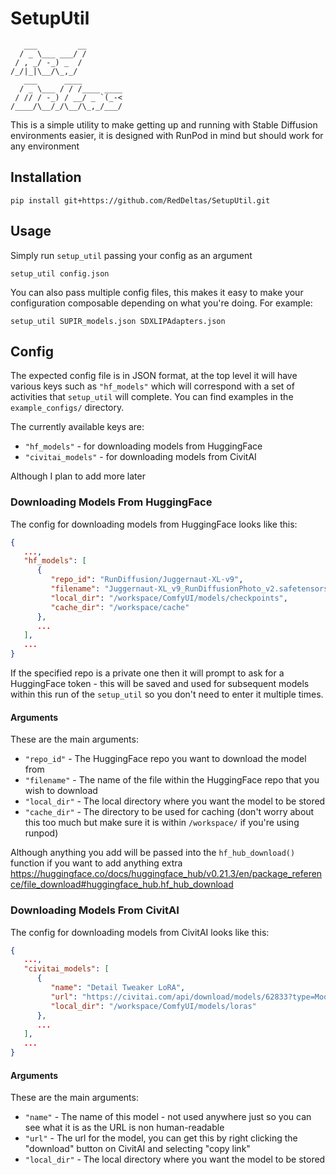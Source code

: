 # SetupUtil
```
   ___         __        
  / _ \___ ___/ /        
 / , _/ -_) _  /         
/_/|_|\__/\_,_/          
   ___      ____         
  / _ \___ / / /____ ____
 / // / -_) / __/ _ `(_-<
/____/\__/_/\__/\_,_/___/
```
This is a simple utility to make getting up and running with Stable Diffusion environments easier, it is designed with RunPod in mind but should work for any environment

## Installation
```
pip install git+https://github.com/RedDeltas/SetupUtil.git
```

## Usage
Simply run `setup_util` passing your config as an argument
```
setup_util config.json
```
You can also pass multiple config files, this makes it easy to make your configuration composable depending on what you're doing. For example:
```
setup_util SUPIR_models.json SDXLIPAdapters.json
```
## Config
The expected config file is in JSON format, at the top level it will have various keys such as `"hf_models"` which will correspond with a set of activities that `setup_util` will complete. You can find examples in the `example_configs/` directory.

The currently available keys are:
* `"hf_models"`      - for downloading models from HuggingFace
* `"civitai_models"` - for downloading models from CivitAI

Although I plan to add more later

### Downloading Models From HuggingFace
The config for downloading models from HuggingFace looks like this:
```json
{
   ...,
   "hf_models": [
      {
         "repo_id": "RunDiffusion/Juggernaut-XL-v9",
         "filename": "Juggernaut-XL_v9_RunDiffusionPhoto_v2.safetensors",
         "local_dir": "/workspace/ComfyUI/models/checkpoints",
         "cache_dir": "/workspace/cache"
      },
      ...
   ],
   ...
}
```
If the specified repo is a private one then it will prompt to ask for a HuggingFace token - this will be saved and used for subsequent models within this run of the `setup_util` so you don't need to enter it multiple times.

#### Arguments
These are the main arguments:
* `"repo_id"` - The HuggingFace repo you want to download the model from
* `"filename"` - The name of the file within the HuggingFace repo that you wish to download
* `"local_dir"` - The local directory where you want the model to be stored
* `"cache_dir"` - The directory to be used for caching (don't worry about this too much but make sure it is within `/workspace/` if you're using runpod)

Although anything you add will be passed into the `hf_hub_download()` function if you want to add anything extra https://huggingface.co/docs/huggingface_hub/v0.21.3/en/package_reference/file_download#huggingface_hub.hf_hub_download

### Downloading Models From CivitAI
The config for downloading models from CivitAI looks like this:
```json
{
   ...,
   "civitai_models": [
      {
         "name": "Detail Tweaker LoRA",
         "url": "https://civitai.com/api/download/models/62833?type=Model&format=SafeTensor",
         "local_dir": "/workspace/ComfyUI/models/loras"
      },
      ...
   ],
   ...
}
```
#### Arguments
These are the main arguments:
* `"name"` - The name of this model - not used anywhere just so you can see what it is as the URL is non human-readable
* `"url"` - The url for the model, you can get this by right clicking the "download" button on CivitAI and selecting "copy link"
* `"local_dir"` - The local directory where you want the model to be stored
